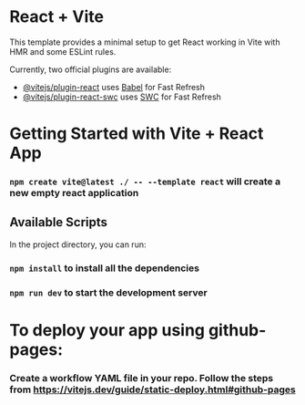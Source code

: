 # React + Vite

This template provides a minimal setup to get React working in Vite with HMR and some ESLint rules.

Currently, two official plugins are available:

- [@vitejs/plugin-react](https://github.com/vitejs/vite-plugin-react/blob/main/packages/plugin-react/README.md) uses [Babel](https://babeljs.io/) for Fast Refresh
- [@vitejs/plugin-react-swc](https://github.com/vitejs/vite-plugin-react-swc) uses [SWC](https://swc.rs/) for Fast Refresh


# Getting Started with Vite + React App
### `npm create vite@latest ./ -- --template react` will create a new empty react application 

## Available Scripts

In the project directory, you can run:

### `npm install` to install all the dependencies

### `npm run dev` to start the development server

# To deploy your app using github-pages:
### Create a workflow YAML file in your repo. Follow the steps from https://vitejs.dev/guide/static-deploy.html#github-pages
